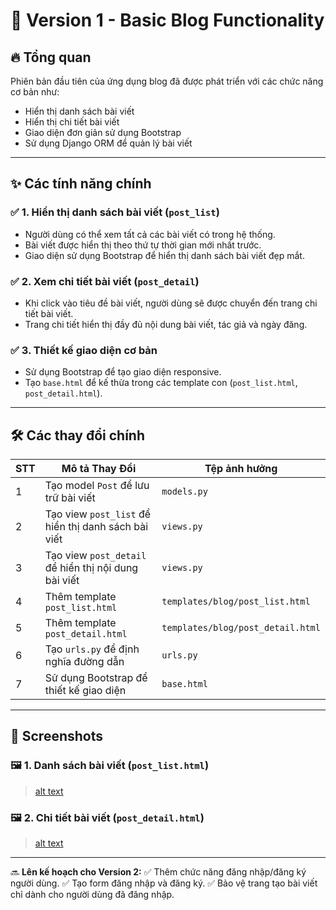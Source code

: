 # 📌 Version 1 - Basic Blog Functionality

## 🔥 Tổng quan
Phiên bản đầu tiên của ứng dụng blog đã được phát triển với các chức năng cơ bản như:
- Hiển thị danh sách bài viết
- Hiển thị chi tiết bài viết
- Giao diện đơn giản sử dụng Bootstrap
- Sử dụng Django ORM để quản lý bài viết

---

## ✨ Các tính năng chính

### ✅ 1. Hiển thị danh sách bài viết (`post_list`)
- Người dùng có thể xem tất cả các bài viết có trong hệ thống.
- Bài viết được hiển thị theo thứ tự thời gian mới nhất trước.
- Giao diện sử dụng Bootstrap để hiển thị danh sách bài viết đẹp mắt.

### ✅ 2. Xem chi tiết bài viết (`post_detail`)
- Khi click vào tiêu đề bài viết, người dùng sẽ được chuyển đến trang chi tiết bài viết.
- Trang chi tiết hiển thị đầy đủ nội dung bài viết, tác giả và ngày đăng.

### ✅ 3. Thiết kế giao diện cơ bản
- Sử dụng Bootstrap để tạo giao diện responsive.
- Tạo `base.html` để kế thừa trong các template con (`post_list.html`, `post_detail.html`).

---

## 🛠️ Các thay đổi chính
| STT | Mô tả Thay Đổi | Tệp ảnh hưởng |
|----|----------------|--------------|
| 1 | Tạo model `Post` để lưu trữ bài viết | `models.py` |
| 2 | Tạo view `post_list` để hiển thị danh sách bài viết | `views.py` |
| 3 | Tạo view `post_detail` để hiển thị nội dung bài viết | `views.py` |
| 4 | Thêm template `post_list.html` | `templates/blog/post_list.html` |
| 5 | Thêm template `post_detail.html` | `templates/blog/post_detail.html` |
| 6 | Tạo `urls.py` để định nghĩa đường dẫn | `urls.py` |
| 7 | Sử dụng Bootstrap để thiết kế giao diện | `base.html` |

---

## 📸 Screenshots

### 🖼️ 1. Danh sách bài viết (`post_list.html`)
> [alt text](image.png)

### 🖼️ 2. Chi tiết bài viết (`post_detail.html`)
> [alt text](image-1.png)

---

🔜 **Lên kế hoạch cho Version 2:**
✅ Thêm chức năng đăng nhập/đăng ký người dùng.
✅ Tạo form đăng nhập và đăng ký.
✅ Bảo vệ trang tạo bài viết chỉ dành cho người dùng đã đăng nhập.

